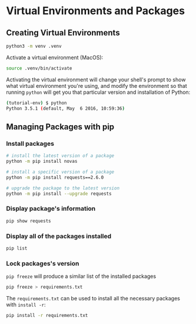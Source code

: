 # Virtual Environments and Packages

## Creating Virtual Environments

```sh
python3 -m venv .venv
```

Activate a virtual environment (MacOS):

```sh
source .venv/bin/activate
```

Activating the virtual environment will change your shell's prompt to show what virtual environment you're using, and modify the environment so that running `python` will get you that particular version and installation of Python:


```sh
(tutorial-env) $ python
Python 3.5.1 (default, May  6 2016, 10:59:36)
```


## Managing Packages with pip

### Install packages

```sh
# install the latest version of a package
python -m pip install novas

# install a specific version of a package
python -m pip install requests==2.6.0

# upgrade the package to the latest version
python -m pip install --upgrade requests

```

### Display package's information

```sh
pip show requests
```


### Display all of the packages installed

```sh
pip list
```


### Lock packages's version

`pip freeze` will produce a similar list of the installed packages

```sh
pip freeze > requirements.txt
```

The `requirements.txt` can be used to install all the necessary packages with `install -r`:

```sh
pip install -r requirements.txt
```